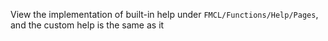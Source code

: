 View the implementation of built-in help under `FMCL/Functions/Help/Pages`, and the custom help is the same as it
